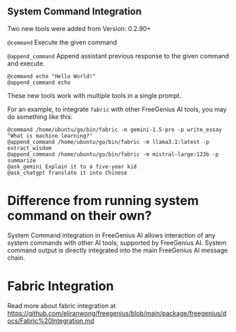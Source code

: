 ## System Command Integration

Two new tools were added from Version: 0.2.90+

`@command` Execute the given command

`@append_command` Append assistant previous response to the given command and execute.

```
@command echo "Hello World!"
@append_command echo
```

These new tools work with multiple tools in a single prompt.

For an example, to integrate `fabric` with other FreeGenius AI tools, you may do something like this:

```
@command /home/ubuntu/go/bin/fabric -m gemini-1.5-pro -p write_essay "What is machine learning?"
@append_command /home/ubuntu/go/bin/fabric -m llama3.1:latest -p extract_wisdom
@append_command /home/ubuntu/go/bin/fabric -m mistral-large:123b -p summarize
@ask_gemini Explain it to a five-year kid
@ask_chatgpt Translate it into Chinese
```

# Difference from running system command on their own?

System Command integration in FreeGenius AI allows interaction of any system commands with other AI tools, supported by FreeGenius AI. System command output is directly integrated into the main FreeGenius AI message chain.

# Fabric Integration

Read more about fabric integration at https://github.com/eliranwong/freegenius/blob/main/package/freegenius/docs/Fabric%20Integration.md